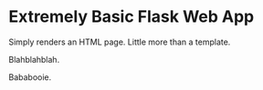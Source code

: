 # Extremely Basic Flask Web App

Simply renders an HTML page. Little more than a template.

Blahblahblah.

Bababooie.
